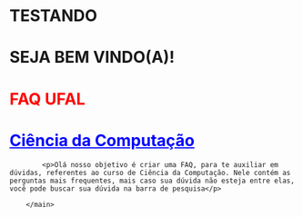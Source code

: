 # TESTANDO
<!DOCTYPE.html>
<html>
    <head>
        <meta charset="UTF-8" />
        <title>FAQ UFAL</title>
    </head>
    <body>
        <main>
            <h1>SEJA BEM VINDO(A)! </h1>
            <h1 style="color:red">FAQ UFAL</h1>
            <h1 style="color:blue"> <u>Ciência da Computação </u></h1>

            <p>Olá nosso objetivo é criar uma FAQ, para te auxiliar em dúvidas, referentes ao curso de Ciência da Computação. Nele contém as perguntas mais frequentes, mais caso sua dúvida não esteja entre elas, você pode buscar sua dúvida na barra de pesquisa</p>

        </main>

